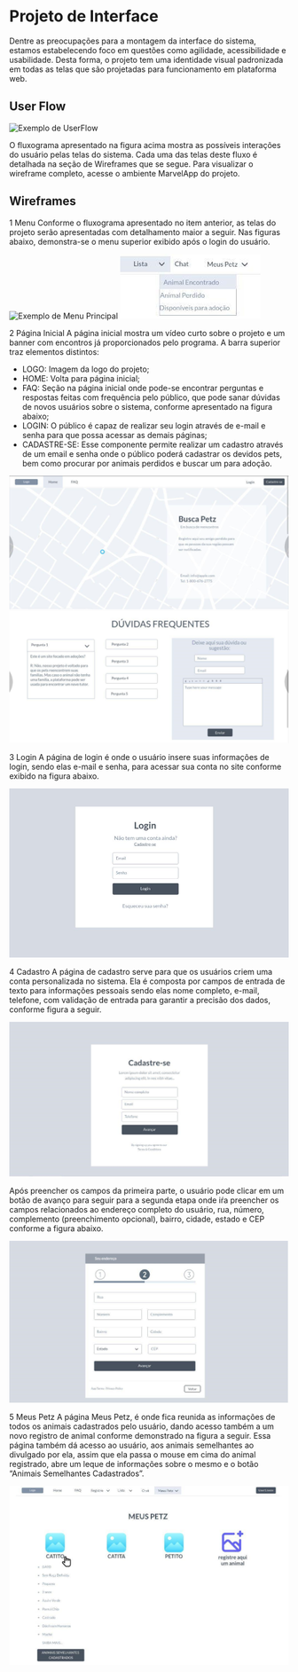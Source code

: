 
# Projeto de Interface

Dentre as preocupações para a montagem da interface do sistema, estamos estabelecendo foco em questões como agilidade, acessibilidade e usabilidade. Desta forma, o projeto tem uma identidade visual padronizada em todas as telas que são projetadas para funcionamento em plataforma web.

## User Flow

![Exemplo de UserFlow](img/Fluxo%20do%20Usu%C3%A1rio.png)

O fluxograma apresentado na figura acima mostra as possíveis interações do usuário pelas telas do sistema. Cada uma das telas deste fluxo é detalhada na seção de Wireframes que se segue. Para visualizar o wireframe completo, acesse o ambiente MarvelApp do projeto.


## Wireframes

1 Menu
Conforme o fluxograma apresentado no item anterior, as telas do projeto serão apresentadas com detalhamento maior a seguir. Nas figuras abaixo, demonstra-se o menu superior exibido após o login do usuário.

![Exemplo de Menu Principal](img/Menu%20do%20Usu%C3%A1rio.png)
![Exemplo de Menu Listas](img/menu%20listas.png)

2 Página Inicial
A página inicial mostra um vídeo curto sobre o projeto e um banner com encontros já proporcionados pelo programa.  A barra superior traz elementos distintos:

-	LOGO: Imagem da logo do projeto;
-	HOME: Volta para página inicial;
-	FAQ: Seção na página inicial onde pode-se encontrar perguntas e respostas feitas com frequência pelo público, que pode sanar dúvidas de novos usuários sobre o sistema, conforme apresentado na figura abaixo;
-	LOGIN: O público é capaz de realizar seu login através de e-mail e senha para que possa acessar as demais páginas;
-	CADASTRE-SE: Esse componente permite realizar um cadastro através de um email e senha onde o público poderá cadastrar os devidos pets, bem como procurar por animais perdidos e buscar um para adoção.

![Exemplo de Home Page](img/pagina%20inicial.png)
![Exemplo de FAQ](img/duvidas%20frequentes.png)

3 Login
A página de login é onde o usuário insere suas informações de login, sendo elas e-mail e senha, para acessar sua conta no site conforme exibido na figura abaixo. 

![Exemplo de Login](img/login.png)

4 Cadastro
 	A página de cadastro serve para que os usuários criem uma conta personalizada no sistema. Ela é composta por campos de entrada de texto para informações pessoais sendo elas nome completo, e-mail, telefone, com validação de entrada para garantir a precisão dos dados, conforme figura a seguir.

![Exemplo de Cadastro 1](img/cadastro%20usuario%201.png)

Após preencher os campos da primeira parte, o usuário pode clicar em um botão de avanço para seguir para a segunda etapa onde iŕa preencher os campos relacionados ao endereço completo do usuário, rua, número, complemento (preenchimento opcional), bairro, cidade, estado e CEP conforme a figura abaixo. 

![Exemplo de Cadastro 2](img/cadastro%20usuario%202.png)

5 Meus Petz
A página Meus Petz, é onde fica reunida as informações de todos os animais cadastrados pelo usuário, dando acesso também a um novo registro de animal conforme demonstrado na figura a seguir. Essa página também dá acesso ao usuário, aos animais semelhantes ao divulgado por ela, assim que ela passa o mouse em cima do animal registrado, abre um leque de informações sobre o mesmo e o botão “Animais Semelhantes Cadastrados”.

![Exemplo de Menu Petz](img/meus%20petz.png)
